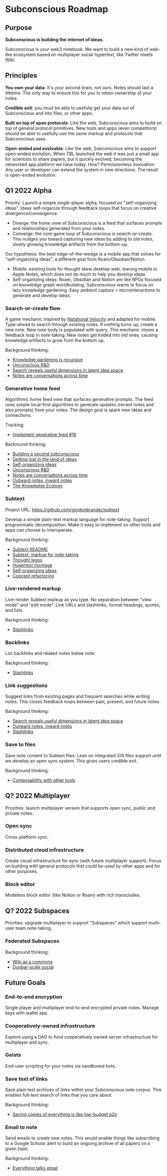 # Subconscious Roadmap

## Purpose

**Subconscious is building the internet of ideas.**

Subconscious is your web3 notebook. We want to build a new kind of web-like ecosystem based on multiplayer social hypertext, like Twitter meets Wiki.

## Principles

**You own your data**: It's your second brain, not ours. Notes should last a lifetime. The only way to ensure this for you to retain ownership of your notes.

**Credible exit**: you must be able to usefully get your data out of Subconscious and into files, or other apps.

**Built on top of open protocols**: Like the web, Subconscious aims to build on top of general protocol primitives. New tools and apps (even competitors) should be able to usefully use the same markup and protocols that Subconscious uses.

**Open-ended and evolvable**: Like the web, Subconscious aims to support open-ended evolution. When TBL launched the web it was just a small app for scientists to share papers, but it quickly evolved, becoming the networked app platform we have today. How? Permissionless innovation. Any user or developer can extend the system in new directions. The result is open-ended evolution.

## Q1 2022 Alpha

Priority: Launch a simple single-player alpha, focused on "self-organizing ideas". Ideas self-organize through feedback loops that focus on creative divergence/convergence.

- Diverge: the home view of Subconscious is a feed that surfaces prompts and relationships generated from your notes.
- Converge: the core game loop of Subconscious is search-or-create. This nudges you toward capturing new ideas by adding to old notes, slowly growing knowledge artifacts from the bottom-up.

Our hypothesis: the best edge-of-the-wedge is a mobile app that solves for "self-organizing ideas", a different goal from Roam/Obsidian/Notion.

- Mobile: existing tools for thought skew desktop web, leaving mobile to Apple Notes, which does not do much to help you develop ideas.
- Self-organizing ideas: Roam, Obsidian and Notion are like RPGs focused on knowledge graph worldbuilding. Subconscious wants to focus on lazy knowledge gardening. Easy ambient capture + microinteractions to generate and develop ideas.

### Search-or-create flow

A game mechanic inspired by [Notational Velocity](https://notational.net/) and adapted for mobile. Type-ahead to search through existing notes. If nothing turns up, create a new note. New note body is populated with query. This mechanic closes a feedback loop in note-taking. New notes get folded into old ones, causing knowledge artifacts to grow from the bottom up.

Background thinking:

- [Knowledge gardening is recursive](https://subconscious.substack.com/p/knowledge-gardening-is-recursive)
- [Unconscious R&D](https://subconscious.substack.com/p/unconscious-r-and-d)
- [Search reveals useful dimensions in latent idea space](https://subconscious.substack.com/p/search-reveals-useful-dimensions)
- [Notes are conversations across time](https://subconscious.substack.com/p/notes-are-conversations-across-time)

### Generative home feed

Algorithmic home feed view that surfaces generative prompts. The feed uses simple local-first algorithms to generate updates (recent notes and also prompts) from your notes. The design goal is spark new ideas and connections.

Tracking:

- [Implement generative feed #16](https://github.com/gordonbrander/subconscious/issues/16)


Backround thinking:

- [Building a second subconscious](https://subconscious.substack.com/p/second-subconscious)
- [Getting lost in the land of ideas](https://subconscious.substack.com/p/getting-lost-in-the-land-of-ideas)
- [Self-organizing ideas](https://subconscious.substack.com/p/self-organizing-ideas)
- [Unconscious R&D](https://subconscious.substack.com/p/unconscious-r-and-d)
- [Notes are conversations across time](https://subconscious.substack.com/p/notes-are-conversations-across-time)
- [Outward notes, inward notes](https://subconscious.substack.com/p/outward-notes-inward-notes)
- [The Knowledge Ecology](https://subconscious.substack.com/p/the-knowledge-ecology)

### Subtext

Project URL: https://github.com/gordonbrander/subtext

Develop a simple plain-text markup language for note-taking. Support programmatic decomposition. Make it easy to implement so other tools and apps can choose to interoperate.

Background thinking:

- [Subtext README](https://github.com/gordonbrander/subtext/blob/main/README.md)
- [Subtext: markup for note-taking](https://subconscious.substack.com/p/subtext-markup-for-note-taking)
- [Thought legos](https://subconscious.substack.com/p/thought-legos)
- [Hypertext montage](https://subconscious.substack.com/p/hypertext-montage)
- [Self-organizing ideas](https://subconscious.substack.com/p/self-organizing-ideas)
- [Concept refactoring](https://subconscious.substack.com/p/concept-refactoring)

### Live-rendered markup

Live-render Subtext markup as you type. No separation between "view mode" and "edit mode". Link URLs and slashlinks, format headings, quotes, and lists.

Background thinking:

- [Slashlinks](https://subconscious.substack.com/p/slashlinks)

### Backlinks

List backlinks and related notes below note.

Background thinking:

- [Slashlinks](https://subconscious.substack.com/p/slashlinks)

### Link suggestions

Suggest links from existing pages and frequent searches while writing notes. This closes feedback loops between past, present, and future notes.

Background thinking:

- [Search reveals useful dimensions in latent idea space](https://subconscious.substack.com/p/search-reveals-useful-dimensions)
- [Outward notes, inward notes](https://subconscious.substack.com/p/outward-notes-inward-notes)
- [Slashlinks](https://subconscious.substack.com/p/slashlinks)

### Save to files

Save note content to Subtext files. Lean on integrated iOS files support until we develop an open sync system. This gives users credible exit.

Background thinking:

- [Composability with other tools](https://subconscious.substack.com/p/composability-with-other-tools)

## Q? 2022 Multiplayer

Priorities: launch multiplayer version that supports open sync, public and private notes.

### Open sync

Cross-platform sync.

### Distributed cloud infrastructure

Create cloud infrastructure for sync (with future multiplayer support). Focus on building with general protocols that could be used by other apps and for other purposes.

### Block editor

Modeless block editor (like Notion or Roam) with rich transcludes.

## Q? 2022 Subspaces

Priorties: upgrade multiplayer to support "Subspaces" which support multi-user team note-taking.

### Federated Subspaces

Background thinking:

- [Wiki as a commons](https://subconscious.substack.com/p/wiki-as-a-commons)
- [Dunbar-scale social](https://subconscious.substack.com/p/dunbar-scale-social)

## Future Goals

### End-to-end encryption

Single player and multiplayer end-to-end encrypted private notes. Manage keys with wallet app.

### Cooperatively-owned infrastructure

Explore using a DAO to fund cooperatively owned server infrastructure for multiplayer and sync.

### Geists

End-user scripting for your notes via sandboxed bots.

### Save text of links

Save plain text archives of links within your Subconscious note corpus. This enables full-text search of links that you care about.

Background thinking:

- [Saving copies of everything is like low-budget p2p](https://subconscious.substack.com/p/saving-copies-of-everything-is-like)


### Email to note

Send emails to create new notes. This would enable things like subscribing to a Google Scholar alert to build an ongoing archive of all papers on a given topic.

Background thinking:

- [Everything talks email](https://subconscious.substack.com/p/everything-talks-email)